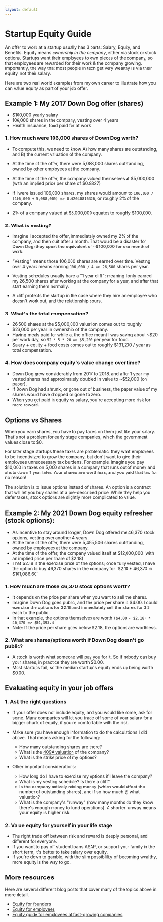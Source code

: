 ```yaml
---
layout: default
---
```


# Startup Equity Guide

An offer to work at a startup usually has 3 parts: Salary, Equity, and Benefits.  Equity means _ownership in the company_, either via stock or stock options.  Startups want their employees to own pieces of the company, so that employees are rewarded for their work & the company growing.  Importantly, the way that most people in tech get very wealthy is via their equity, not their salary.

Here are two real world examples from my own career to illustrate how you can value equity as part of your job offer.

## Example 1: My 2017 Down Dog offer (shares)
 - $100,000 yearly salary
 - 106,000 shares in the company, vesting over 4 years
 - Health insurance, food paid for at work

### 1. How much were 106,000 shares of Down Dog worth?
 - To compute this, we need to know A) how many shares are outstanding, and B) the current valuation of the company.
 - At the time of the offer, there were 5,088,000 shares outstanding, owned by other employees at the company.
 - At the time of the offer, the company valued themselves at $5,000,000 (with an implied price per share of $0.9827)

 - If I were issued 106,000 shares, my shares would amount to `106,000 / (106,000 + 5,088,000) => 0.02040816326`, or roughly 2% of the company.
 - 2% of a company valued at $5,000,000 equates to roughly $100,000.

### 2.  What is vesting?
 - Imagine I accepted the offer, immediately owned my 2% of the company, and then quit after a month.  That would be a disaster for Down Dog; they spent the equivalent of ~$100,000 for one month of work.

 - "Vesting" means those 106,000 shares are earned over time.  Vesting over 4 years means earning `106,000 / 4 => 26,500` shares per year.

 - Vesting schedules usually have a "1 year cliff": meaning I only earned my 26,500 shares after working at the company for a year, and after that start earning them normally.

 - A cliff protects the startup in the case where they hire an employee who doesn't work out, and the relationship sours.

### 3.  What's the total compensation?
 - 26,500 shares at the $5,000,000 valuation comes out to roughly $26,000 per year in ownership of the company.
 - Having meals paid for while at the office meant I was saving about ~$20 per work day, so `52 * 5 * 20 => $5,200` per year for food.
 - Salary + equity + food costs comes out to roughly $131,200 / year as total compensation.

### 4. How does company equity's value change over time?
 - Down Dog grew considerably from 2017 to 2018, and after 1 year my vested shares had approximately doubled in value to ~$52,000 (on paper).
 - If Down Dog had shrunk, or gone out of business, the paper value of my shares would have dropped or gone to zero.
 - When you get paid in equity vs salary, you're accepting more risk for more reward.

## Options vs Shares

When you earn shares, you have to pay taxes on them just like your salary.  That's not a problem for early stage companies, which the government values close to $0.

For later stage startups these taxes are problematic: they want employees to be incentivized to grow the company, but don't want to give their employees unneceessary tax burdens.  For example, imagine you pay $10,000 in taxes on 5,000 shares in a company that runs out of money and shuts down 1 year later.  Your shares are worthless, and you paid that tax for no reason!

The solution is to issue options instead of shares.  An option is a contract that will let you buy shares at a pre-described price.  While they help you defer taxes, stock options are slightly more complicated to value.

## Example 2: My 2021 Down Dog equity refresher (stock options):
 - As incentive to stay around longer, Down Dog offered me 46,370 stock options, vesting over another 4 years.
 - At the time of the offer, there were 5,495,506 shares outstanding, owned by employees at the company.
 - At the time of the offer, the company valued itself at $12,000,000 (with an implied price per share of $2.18)
 - That $2.18 is the exercise price of the options; once fully vested, I have the option to buy 46,370 shares in the company for `$2.18 * 46,370 => $101,086.60`

### 1. How much are those 46,370 stock options worth?
 - It depends on the price per share when you want to sell the shares.
 - Imagine Down Dog goes public, and the price per share is $4.00.  I could exercise the options for $2.18 and immediately sell the shares for $4 each to the public.
 - In that example, the options themselves are worth `($4.00 - $2.18) * 46,370 => $84,393.4`
 - Note: If the price per share goes below $2.18, the options are worthless.

### 2. What are shares/options worth if Down Dog doesn't go public?
 - A stock is worth what someone will pay you for it.  So if nobody can buy your shares, in practice they are worth $0.00.
 - Most startups fail, so the median startup's equity ends up being worth $0.00.

## Evaluating equity in your job offers
### 1. Ask the right questions
 - If your offer does not include equity, and you would like some, ask for some.  Many companies will let you trade off
   some of your salary for a bigger chunk of equity, if you're comfortable with the risk.

 - Make sure you have enough information to do the calculations I did above.  That means asking for the following:
    - How many outstanding shares are there?
    - What is the [409A valuation](https://carta.com/learn/startups/equity-management/409a-valuation/) of the company?
    - What is the strike price of my options?

 - Other important considerations:
    - How long do I have to exercise my options if I leave the company?
    - What is my vesting schedule?  Is there a cliff?
    - Is the company actively raising money (which would affect the number of outstanding shares), and if so how much @ what valuation?
    - What is the company's "runway" (how many months do they know there's enough money to fund operations).  A shorter runway means your
      equity is higher risk.

### 2. Value equity for yourself in your life stage
 - The right trade off between risk and reward is deeply personal, and different for everyone.
 - If you want to pay off student loans ASAP, or support your family in the short term, it's better to take salary over equity.
 - If you're down to gamble, with the slim possiblility of becoming wealthy, more equity is the way to go.

## More resources
Here are several different blog posts that cover many of the topics above in more detail.
 - [Equity for founders](https://stripe.com/guides/atlas/equity)
 - [Equity for employees](https://stripe.com/guides/equity-for-employees)
 - [Equity guide for employees at fast-growing companies](https://manual.compoundplanning.com/equity-guide-for-employees-at-fast-growing-companies?collection=early-employee)
